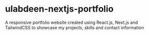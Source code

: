 # ulabdeen-nextjs-portfolio
A responsive portfolio website created using React.js, Next.js and TailwindCSS to showcase my projects, skills and contact information
